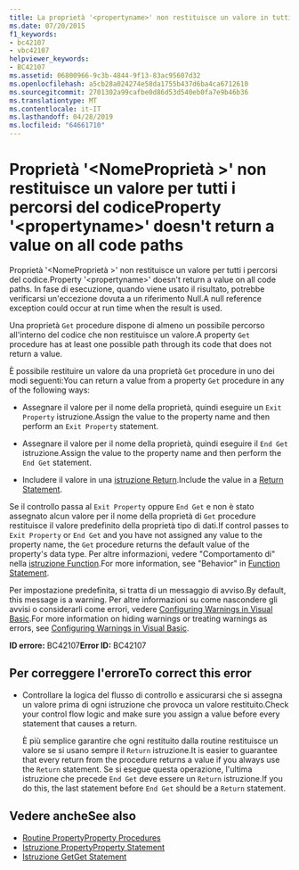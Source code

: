 ```yaml
---
title: La proprietà '<propertyname>' non restituisce un valore in tutti i percorsi del codice
ms.date: 07/20/2015
f1_keywords:
- bc42107
- vbc42107
helpviewer_keywords:
- BC42107
ms.assetid: 06800966-9c3b-4844-9f13-83ac95607d32
ms.openlocfilehash: a5cb28a024274e58da1755b437d6ba4ca6712610
ms.sourcegitcommit: 2701302a99cafbe0d86d53d540eb0fa7e9b46b36
ms.translationtype: MT
ms.contentlocale: it-IT
ms.lasthandoff: 04/28/2019
ms.locfileid: "64661710"
---
```

# <a name="property-propertyname-doesnt-return-a-value-on-all-code-paths"></a><span data-ttu-id="2150a-102">Proprietà '\<NomeProprietà >' non restituisce un valore per tutti i percorsi del codice</span><span class="sxs-lookup"><span data-stu-id="2150a-102">Property '\<propertyname>' doesn't return a value on all code paths</span></span>
<span data-ttu-id="2150a-103">Proprietà '\<NomeProprietà >' non restituisce un valore per tutti i percorsi del codice.</span><span class="sxs-lookup"><span data-stu-id="2150a-103">Property '\<propertyname>' doesn't return a value on all code paths.</span></span> <span data-ttu-id="2150a-104">In fase di esecuzione, quando viene usato il risultato, potrebbe verificarsi un'eccezione dovuta a un riferimento Null.</span><span class="sxs-lookup"><span data-stu-id="2150a-104">A null reference exception could occur at run time when the result is used.</span></span>  
  
 <span data-ttu-id="2150a-105">Una proprietà `Get` procedure dispone di almeno un possibile percorso all'interno del codice che non restituisce un valore.</span><span class="sxs-lookup"><span data-stu-id="2150a-105">A property `Get` procedure has at least one possible path through its code that does not return a value.</span></span>  
  
 <span data-ttu-id="2150a-106">È possibile restituire un valore da una proprietà `Get` procedure in uno dei modi seguenti:</span><span class="sxs-lookup"><span data-stu-id="2150a-106">You can return a value from a property `Get` procedure in any of the following ways:</span></span>  
  
- <span data-ttu-id="2150a-107">Assegnare il valore per il nome della proprietà, quindi eseguire un `Exit Property` istruzione.</span><span class="sxs-lookup"><span data-stu-id="2150a-107">Assign the value to the property name and then perform an `Exit Property` statement.</span></span>  
  
- <span data-ttu-id="2150a-108">Assegnare il valore per il nome della proprietà, quindi eseguire il `End Get` istruzione.</span><span class="sxs-lookup"><span data-stu-id="2150a-108">Assign the value to the property name and then perform the `End Get` statement.</span></span>  
  
- <span data-ttu-id="2150a-109">Includere il valore in una [istruzione Return](../../../visual-basic/language-reference/statements/return-statement.md).</span><span class="sxs-lookup"><span data-stu-id="2150a-109">Include the value in a [Return Statement](../../../visual-basic/language-reference/statements/return-statement.md).</span></span>  
  
 <span data-ttu-id="2150a-110">Se il controllo passa al `Exit Property` oppure `End Get` e non è stato assegnato alcun valore per il nome della proprietà di `Get` procedure restituisce il valore predefinito della proprietà tipo di dati.</span><span class="sxs-lookup"><span data-stu-id="2150a-110">If control passes to `Exit Property` or `End Get` and you have not assigned any value to the property name, the `Get` procedure returns the default value of the property's data type.</span></span> <span data-ttu-id="2150a-111">Per altre informazioni, vedere "Comportamento di" nella [istruzione Function](../../../visual-basic/language-reference/statements/function-statement.md).</span><span class="sxs-lookup"><span data-stu-id="2150a-111">For more information, see "Behavior" in [Function Statement](../../../visual-basic/language-reference/statements/function-statement.md).</span></span>  
  
 <span data-ttu-id="2150a-112">Per impostazione predefinita, si tratta di un messaggio di avviso.</span><span class="sxs-lookup"><span data-stu-id="2150a-112">By default, this message is a warning.</span></span> <span data-ttu-id="2150a-113">Per altre informazioni su come nascondere gli avvisi o considerarli come errori, vedere [Configuring Warnings in Visual Basic](/visualstudio/ide/configuring-warnings-in-visual-basic).</span><span class="sxs-lookup"><span data-stu-id="2150a-113">For more information on hiding warnings or treating warnings as errors, see [Configuring Warnings in Visual Basic](/visualstudio/ide/configuring-warnings-in-visual-basic).</span></span>  
  
 <span data-ttu-id="2150a-114">**ID errore:** BC42107</span><span class="sxs-lookup"><span data-stu-id="2150a-114">**Error ID:** BC42107</span></span>  
  
## <a name="to-correct-this-error"></a><span data-ttu-id="2150a-115">Per correggere l'errore</span><span class="sxs-lookup"><span data-stu-id="2150a-115">To correct this error</span></span>  
  
- <span data-ttu-id="2150a-116">Controllare la logica del flusso di controllo e assicurarsi che si assegna un valore prima di ogni istruzione che provoca un valore restituito.</span><span class="sxs-lookup"><span data-stu-id="2150a-116">Check your control flow logic and make sure you assign a value before every statement that causes a return.</span></span>  
  
     <span data-ttu-id="2150a-117">È più semplice garantire che ogni restituito dalla routine restituisce un valore se si usano sempre il `Return` istruzione.</span><span class="sxs-lookup"><span data-stu-id="2150a-117">It is easier to guarantee that every return from the procedure returns a value if you always use the `Return` statement.</span></span> <span data-ttu-id="2150a-118">Se si esegue questa operazione, l'ultima istruzione che precede `End Get` deve essere un `Return` istruzione.</span><span class="sxs-lookup"><span data-stu-id="2150a-118">If you do this, the last statement before `End Get` should be a `Return` statement.</span></span>  
  
## <a name="see-also"></a><span data-ttu-id="2150a-119">Vedere anche</span><span class="sxs-lookup"><span data-stu-id="2150a-119">See also</span></span>

- [<span data-ttu-id="2150a-120">Routine Property</span><span class="sxs-lookup"><span data-stu-id="2150a-120">Property Procedures</span></span>](../../../visual-basic/programming-guide/language-features/procedures/property-procedures.md)
- [<span data-ttu-id="2150a-121">Istruzione Property</span><span class="sxs-lookup"><span data-stu-id="2150a-121">Property Statement</span></span>](../../../visual-basic/language-reference/statements/property-statement.md)
- [<span data-ttu-id="2150a-122">Istruzione Get</span><span class="sxs-lookup"><span data-stu-id="2150a-122">Get Statement</span></span>](../../../visual-basic/language-reference/statements/get-statement.md)
